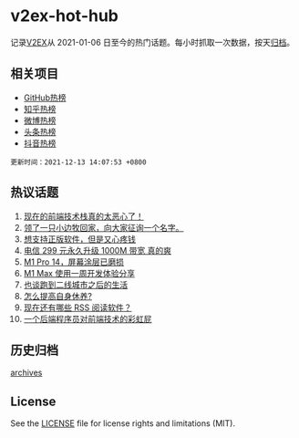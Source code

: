 # v2ex-hot-hub

 记录[V2EX](https://www.v2ex.com/)从 2021-01-06 日至今的热门话题。每小时抓取一次数据，按天[归档](archives)。
 
 ## 相关项目

- [GitHub热榜](https://github.com/lonnyzhang423/github-hot-hub)
- [知乎热榜](https://github.com/lonnyzhang423/zhihu-hot-hub)
- [微博热榜](https://github.com/lonnyzhang423/weibo-hot-hub)
- [头条热榜](https://github.com/lonnyzhang423/toutiao-hot-hub)
- [抖音热榜](https://github.com/lonnyzhang423/douyin-hot-hub)


 `更新时间：2021-12-13 14:07:53 +0800`

## 热议话题

1. [现在的前端技术栈真的太恶心了！](https://www.v2ex.com/t/821702)
1. [领了一只小边牧回家，向大家征询一个名字。](https://www.v2ex.com/t/821771)
1. [想支持正版软件，但是又心疼钱](https://www.v2ex.com/t/821653)
1. [电信 299 元永久升级 1000M 带宽 真的爽](https://www.v2ex.com/t/821649)
1. [M1 Pro 14，屏幕涂层已磨损](https://www.v2ex.com/t/821673)
1. [M1 Max 使用一周开发体验分享](https://www.v2ex.com/t/821665)
1. [也谈跑到二线城市之后的生活](https://www.v2ex.com/t/821689)
1. [怎么提高自身休养?](https://www.v2ex.com/t/821764)
1. [现在还有哪些 RSS 阅读软件？](https://www.v2ex.com/t/821718)
1. [一个后端程序员对前端技术的彩虹屁](https://www.v2ex.com/t/821809)

## 历史归档

[archives](archives)

## License

See the [LICENSE](LICENSE) file for license rights and limitations (MIT).
